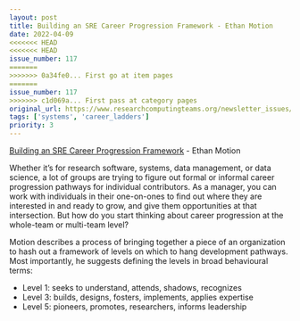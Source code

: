 ```yaml
---
layout: post
title: Building an SRE Career Progression Framework - Ethan Motion
date: 2022-04-09
<<<<<<< HEAD
<<<<<<< HEAD
issue_number: 117
=======
>>>>>>> 0a34fe0... First go at item pages
=======
issue_number: 117
>>>>>>> c1d069a... First pass at category pages
original_url: https://www.researchcomputingteams.org/newsletter_issues/0117
tags: ['systems', 'career_ladders']
priority: 3
---
```


<!-- markdownlint-disable MD033 -->
<!-- markdownlint-disable MD041 -->
<!-- markdownlint-disable MD049 -->

[Building an SRE Career Progression Framework](https://ethanmotion.medium.com/building-an-sre-career-progression-framework-9a79d17735b0) - Ethan Motion

Whether it’s for research software, systems, data management, or data science, a lot of groups are trying to figure out formal or informal career progression pathways for individual contributors.  As a manager, you can work with individuals in their one-on-ones to find out where they are interested in and ready to grow, and give them opportunities at that intersection.  But how do you start thinking about career progression at the whole-team or multi-team level?

Motion describes a process of bringing together a piece of an organization to hash out a framework of levels on which to hang development pathways.  Most importantly, he suggests defining the levels in broad behavioural terms:

- Level 1: seeks to understand, attends, shadows, recognizes
- Level 3: builds, designs, fosters, implements, applies expertise
- Level 5: pioneers, promotes, researchers, informs leadership
